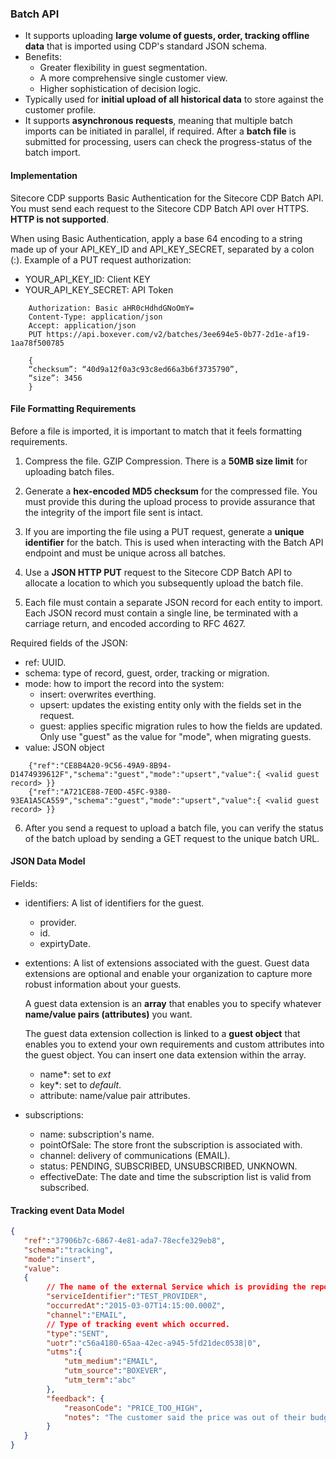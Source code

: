 ### Batch API

- It supports uploading **large volume of guests, order, tracking offline data** that is imported using CDP's standard JSON schema.
- Benefits:
    - Greater flexibility in guest segmentation.
    - A more comprehensive single customer view.
    - Higher sophistication of decision logic.   
- Typically used for **initial upload of all historical data** to store against the customer profile.
- It supports **asynchronous requests**, meaning that multiple batch imports can be initiated in parallel, if required. After a **batch file** is submitted for processing, users can check the progress-status of the batch import. 

#### Implementation

Sitecore CDP supports Basic Authentication for the Sitecore CDP Batch API. You must send each request to the Sitecore CDP Batch API over HTTPS. **HTTP is not supported**.

When using Basic Authentication, apply a base 64 encoding to a string made up of your API_KEY_ID and API_KEY_SECRET, separated by a colon (:). Example of a PUT request authorization:

- YOUR_API_KEY_ID: Client KEY
- YOUR_API_KEY_SECRET: API Token

```shell
    Authorization: Basic aHR0cHdhdGNoOmY=
    Content-Type: application/json
    Accept: application/json
    PUT https://api.boxever.com/v2/batches/3ee694e5-0b77-2d1e-af19-1aa78f500785

    {
    “checksum”: “40d9a12f0a3c93c8ed66a3b6f3735790”,
    “size”: 3456
    }
```

#### File Formatting Requirements

Before a file is imported, it is important to match that it feels formatting requirements.

1. Compress the file. GZIP Compression. There is a **50MB size limit** for uploading batch files.

2. Generate a **hex-encoded MD5 checksum** for the compressed file. You must provide this during the upload process to provide assurance that the integrity of the import file sent is intact.

3. If you are importing the file using a PUT request, generate a **unique identifier** for the batch. This is used when interacting with the Batch API endpoint and must be unique across all batches.

4. Use a **JSON HTTP PUT** request to the Sitecore CDP Batch API to allocate a location to which you subsequently upload the batch file.

5. Each file must contain a separate JSON record for each entity to import. Each JSON record must contain a single line, be terminated with a carriage return, and encoded according to RFC 4627.

Required fields of the JSON:
- ref: UUID.
- schema: type of record, guest, order, tracking or migration.
- mode: how to import the record into the system:
    - insert: overwrites everthing.
    - upsert: updates the existing entity only with the fields set in the request.
    - guest: applies specific migration rules to how the fields are updated. Only use "guest" as the value for "mode", when migrating guests.
- value: JSON object

```shell
    {"ref":"CE8B4A20-9C56-49A9-8B94-D1474939612F","schema":"guest","mode":"upsert","value":{ <valid guest record> }} 
    {"ref":"A721CE88-7E0D-45FC-9380-93EA1A5CA559","schema":"guest","mode":"upsert","value":{ <valid guest record> }}
```

6. After you send a request to upload a batch file, you can verify the status of the batch upload by sending a GET request to the unique batch URL.


#### JSON Data Model

Fields:

- identifiers: A list of identifiers for the guest.
    - provider.
    - id.
    - expirtyDate.
    
- extentions: A list of extensions associated with the guest.
    Guest data extensions are optional and enable your organization to capture more robust information about your guests.

    A guest data extension is an **array** that enables you to specify whatever **name/value pairs (attributes)** you want. 

    The guest data extension collection is linked to a **guest object** that enables you to extend your own requirements and custom attributes into the guest object. You can insert one data extension within the array.
    - name*: set to *ext*
    - key*: set to *default*.
    - attribute: name/value pair attributes.

- subscriptions:
    - name: subscription's name.
    - pointOfSale: The store front the subscription is associated with.
    - channel: delivery of communications (EMAIL).
    - status: PENDING, SUBSCRIBED, UNSUBSCRIBED, UNKNOWN.
    - effectiveDate: The date and time the subscription list is valid from subscribed.

#### Tracking event Data Model

```json
{  
   "ref":"37906b7c-6867-4e81-ada7-78ecfe329eb8",
   "schema":"tracking",
   "mode":"insert",
   "value":
   {  
        // The name of the external Service which is providing the reporting data.
        "serviceIdentifier":"TEST_PROVIDER",
        "occurredAt":"2015-03-07T14:15:00.000Z",
        "channel":"EMAIL",
        // Type of tracking event which occurred.
        "type":"SENT",
        "uotr":"c56a4180-65aa-42ec-a945-5fd21dec0538|0",
        "utms":{  
            "utm_medium":"EMAIL",
            "utm_source":"BOXEVER",
            "utm_term":"abc"
        },
        "feedback": { 
            "reasonCode": "PRICE_TOO_HIGH",
            "notes": "The customer said the price was out of their budget"
        }
   }
}
```